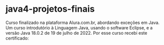 # java4-projetos-finais
 Curso finalizado na plataforma Alura.com.br, abordando exceções em Java.
 Um curso introdutório à Linguagem Java, usando o software Eclipse, e a
 versão Java 18.0.2 de 19 de julho de 2022.
 Por esse curso recebi este certificado:

